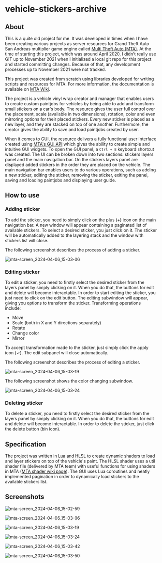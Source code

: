 # vehicle-stickers-archive

## About

This is a quite old project for me. It was developed in times when I have been creating various projects as server resources for Grand Theft Auto San Andreas multiplier game engine called [Multi Theft Auto (MTA)](https://github.com/multitheftauto/mtasa-blue). At the time of starting this project, which was around April 2020, I didn't really use GIT up to November 2021 when I initialized a local git repo for this project and started committing changes. Because of that, any development processes up to November 2021 were not tracked.

This project was created from scratch using libraries developed for writing scripts and resources for MTA. For more information, the documentation is available on [MTA Wiki](https://wiki.multitheftauto.com/wiki/Main_Page).

The project is a vehicle vinyl wrap creator and manager that enables users to create custom paintjobs for vehicles by being able to add and transform small stickers on a car's body. The resource gives the user full control over the placement, scale (available in two dimensions), rotation, color and even mirroring options for their placed stickers. Every new sticker is placed as a new layer, and they are stacked on top of one another. Furthermore, the creator gives the ability to save and load paintjobs created by user.

When it comes to GUI, the resource delivers a fully functional user interface created using [MTA's GUI API](https://wiki.multitheftauto.com/wiki/GUI_widgets) which gives the ability to create simple and intuitive GUI widgets. To open the GUI panel, a `Ctrl + E` keyboard shortcut was created. The UI can be broken down into two sections: stickers layers panel and the main navigation bar. On the stickers layers panel are displayed added stickers in the order they are placed on the vehicle. The main navigation bar enables users to do various operations, such as adding a new sticker, editing the sticker, removing the sticker, exiting the panel, saving and loading paintjobs and displaying user guide.

## How to use

### Adding sticker

To add the sticker, you need to simply click on the plus (+) icon on the main navigation bar. A new window will appear containing a paginated list of available stickers. To select a desired sticker, you just click on it. The sticker will be automatically added to the layering stack and the window with stickers list will close.

The following screenshot describes the process of adding a sticker.

![mta-screen_2024-04-06_15-03-06](https://github.com/gbd850/vehicle-stickers-archive/assets/46139681/86643941-1099-4ef6-a0d3-65aaaa7c7492)

### Editing sticker

To edit a sticker, you need to firstly select the desired sticker from the layers panel by simply clicking on it. When you do that, the buttons for edit and delete will become interactable. In order to start editing the sticker, you just need to click on the edit button. The editing subwindow will appear, giving you options to transform the sticker.
Transforming operations include:
* Move
* Scale (both in X and Y directions separately)
* Rotate
* Change color
* Mirror

To accept transformation made to the sticker, just simply click the apply icon (✓). The edit subpanel will close automatically.

The following screenshot describes the process of editing a sticker.

![mta-screen_2024-04-06_15-03-19](https://github.com/gbd850/vehicle-stickers-archive/assets/46139681/dcb0bbb2-2085-4c1d-9fa9-314f542b8607)

The following screenshot shows the color changing subwindow.

![mta-screen_2024-04-06_15-03-24](https://github.com/gbd850/vehicle-stickers-archive/assets/46139681/2c2ee50a-ce8f-432c-9de0-84083e4d7877)

### Deleting sticker

To delete a sticker, you need to firstly select the desired sticker from the layers panel by simply clicking on it. When you do that, the buttons for edit and delete will become interactable. In order to delete the sticker, just click the delete button (bin icon).

## Specification

The project was written in Lua and HLSL to create dynamic shaders to load and layer stickers on top of the vehicle's paint. The HLSL shader uses a util shader file (delivered by MTA team) with useful functions for using shaders in MTA ([MTA shader wiki page](https://wiki.multitheftauto.com/wiki/Element/Shader)). The GUI uses Lua coroutines and neatly implemented pagination in order to dynamically load stickers to the available stickers list.

## Screenshots

![mta-screen_2024-04-06_15-02-59](https://github.com/gbd850/vehicle-stickers-archive/assets/46139681/8d7531df-f4a0-4edc-9251-c31c94b7f352)

![mta-screen_2024-04-06_15-03-06](https://github.com/gbd850/vehicle-stickers-archive/assets/46139681/328f7b77-bf81-48ea-8e2b-0d8a59935d63)

![mta-screen_2024-04-06_15-03-19](https://github.com/gbd850/vehicle-stickers-archive/assets/46139681/5fccdcbe-1541-427c-9d51-71ed76fb2f95)

![mta-screen_2024-04-06_15-03-24](https://github.com/gbd850/vehicle-stickers-archive/assets/46139681/375afdf9-f55f-4744-923d-c479b4fee4a9)

![mta-screen_2024-04-06_15-03-42](https://github.com/gbd850/vehicle-stickers-archive/assets/46139681/79e1e80e-3871-4bde-b9f7-ae69bf739879)

![mta-screen_2024-04-06_15-03-50](https://github.com/gbd850/vehicle-stickers-archive/assets/46139681/a3848fd7-c04b-4ce5-adc9-e69898c833a5)
